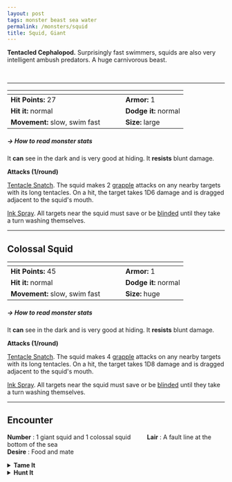 ```yaml
---
layout: post
tags: monster beast sea water 
permalink: /monsters/squid
title: Squid, Giant
---
```


**Tentacled Cephalopod.** Surprisingly fast swimmers, squids are also very intelligent ambush predators. A huge carnivorous beast. 

<br>

---

|  <span style="display: inline-block; width:250px"></span>  |  |
| -------- | --------|
| **Hit Points:** 27 | **Armor:** 1  |
| **Hit it:** normal | **Dodge it:** normal |
| **Movement:** slow, swim fast  |  **Size:** large | 

##### <span class="tooltip" data-tooltip="Armor = damage reduction · · · Easy/Normal/Hard = roll above 10/15/20 to beat">→ How to read monster stats</span>

It **can** see in the dark and is very good at hiding. It **resists** blunt damage.

**Attacks (1/round)**

<ins>Tentacle Snatch</ins>. The squid makes 2 [grapple](/2020/11/09/base-rules/) attacks on any nearby targets with its long tentacles. On a hit, the target takes 1D6 damage and is dragged adjacent to the squid's mouth.

<ins>Ink Spray</ins>. All targets near the squid must save or be [blinded](/2020/11/09/base-rules/) until they take a turn washing themselves.
<br>

---

## Colossal Squid

|  <span style="display: inline-block; width:250px"></span>  |  |
| -------- | --------|
| **Hit Points:** 45 | **Armor:** 1  |
| **Hit it:** normal | **Dodge it:** normal |
| **Movement:** slow, swim fast  |  **Size:** huge | 

##### <span class="tooltip" data-tooltip="Armor = damage reduction · · · Easy/Normal/Hard = roll above 10/15/20 to beat">→ How to read monster stats</span>

It **can** see in the dark and is very good at hiding. It **resists** blunt damage.

**Attacks (1/round)**

<ins>Tentacle Snatch</ins>. The squid makes 4 [grapple](/2020/11/09/base-rules/) attacks on any nearby targets with its long tentacles. On a hit, the target takes 1D8 damage and is dragged adjacent to the squid's mouth.

<ins>Ink Spray</ins>. All targets near the squid must save or be [blinded](/2020/11/09/base-rules/) until they take a turn washing themselves.
<br>

---

## Encounter

**Number** : 1 giant squid and 1 colossal squid <span style="display: inline-block; width:30px"></span>
**Lair** : A fault line at the bottom of the sea <span style="display: inline-block; width:30px"></span> <br>
**Desire** : Food and mate

<details markdown="1">
<summary style="font-weight: bold;">Tame It</summary>
If you have captured this beast, you can spend the equivalent of 4 bags of gold in food between two adventures to tame it. It is now one of your <span class="tooltip" data-tooltip="You can bring a follower in your adventures if you dedicate a Psyche slot to it."><i>followers</i></span>. Each extra bag of gold spent training the beast teaches it a one-word order. Otherwise, it only acts to eat or in self-defence. 
</details>

<details markdown="1">
<summary style="font-weight: bold;">Hunt It</summary>
Squids are delicious.
  
If you have access to an artisan and a workshop, you can spend loot between two adventures to create something with parts of the beast. The object you craft can be anything mostly made of the provided materials. It will have the value of what you [invest in it](/2024/06/26/currency/#values). Discuss what you want with the referee.
</details>
